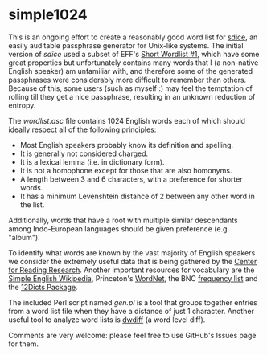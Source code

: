 # simple1024
This is an ongoing effort to create a reasonably good word list for [sdice](https://github.com/pera/sdice), an easily auditable passphrase generator for Unix-like systems. The initial version of *sdice* used a subset of EFF's [Short Wordlist #1](https://www.eff.org/dice), which have some great properties but unfortunately contains many words that I (a non-native English speaker) am unfamiliar with, and therefore some of the generated passphrases were considerably more difficult to remember than others. Because of this, some users (such as myself :) may feel the temptation of rolling till they get a nice passphrase, resulting in an unknown reduction of entropy.

The *wordlist.asc* file contains 1024 English words each of which should ideally respect all of the following principles:
- Most English speakers probably know its definition and spelling.
- It is generally not considered charged.
- It is a lexical lemma (i.e. in dictionary form).
- It is not a homophone except for those that are also homonyms.
- A length between 3 and 6 characters, with a preference for shorter words.
- It has a minimum Levenshtein distance of 2 between any other word in the list.

Additionally, words that have a root with multiple similar descendants among Indo-European languages should be given preference (e.g. "album").

To identify what words are known by the vast majority of English speakers we consider the extremely useful data that is being gathered by the [Center for Reading Research](http://crr.ugent.be/). Another important resources for vocabulary are the [Simple English Wikipedia](https://simple.wikipedia.org/), Princeton's [WordNet](https://wordnet.princeton.edu/), the BNC [frequency list](http://ucrel.lancs.ac.uk/bncfreq/flists.html) and the [12Dicts Package](http://wordlist.aspell.net/12dicts/).

The included Perl script named *gen.pl* is a tool that groups together entries from a word list file when they have a distance of just 1 character. Another useful tool to analyze word lists is [dwdiff](https://os.ghalkes.nl/dwdiff.html) (a word level diff).

Comments are very welcome: please feel free to use GitHub's Issues page for them.


